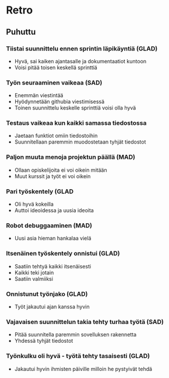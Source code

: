 # Retro

## Puhuttu

### Tiistai suunnittelu ennen sprintin läpikäyntiä (GLAD)
  * Hyvä, sai kaiken ajantasalle ja dokumentaatiot kuntoon
  * Voisi pitää toisen keskellä sprinttiä

### Työn seuraaminen vaikeaa (SAD)
  * Enemmän viestintää
  * Hyödynnetään githubia viestimisessä
  * Toinen suunnittelu keskelle sprinttiä voisi olla hyvä

### Testaus vaikeaa kun kaikki samassa tiedostossa
  * Jaetaan funktiot omiin tiedostoihin
  * Suunnitellaan paremmin muodostetaan tyhjät tiedostot

### Paljon muuta menoja projektun päällä (MAD)
  * Ollaan opiskelijoita ei voi oikein mitään
  * Muut kurssit ja työt ei voi oikein
 
### Pari työskentely (GLAD
  * Oli hyvä kokeilla
  * Auttoi ideoidessa ja uusia ideoita

### Robot debuggaaminen (MAD)
  * Uusi asia hieman hankalaa vielä

### Itsenäinen työskentely onnistui (GLAD)
  * Saatiin tehtyä kaikki itsenäisesti
  * Kaikki teki jotain
  * Saatiin valmiiksi

### Onnistunut työnjako (GLAD)
  * Työt jakautui ajan kanssa hyvin

### Vajavaisen suunnittelun takia tehty turhaa työtä (SAD)
  * Pitää suunnitella paremmin sovelluksen rakennetta
  * Yhdessä tyhjät tiedostot

### Työnkulku oli hyvä - työtä tehty tasaisesti (GLAD)
  * Jakautui hyvin ihmisten päiville milloin he pystyivät tehdä
